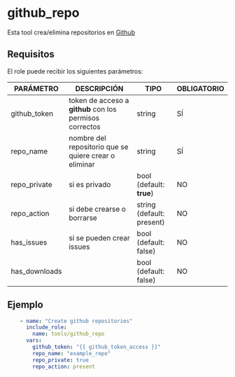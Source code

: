 # github_repo

Esta tool crea/elimina repositorios en [Github](https://github.com/)

## Requisitos

El role puede recibir los siguientes parámetros:

| **PARÁMETRO** | **DESCRIPCIÓN** | **TIPO** | **OBLIGATORIO** |
|--|--|--|--|
| github_token | token de acceso a **github** con los permisos correctos | string | SÍ |
| repo_name | nombre del repositorio que se quiere crear o eliminar | string | SÍ |
| repo_private | si es privado | bool (default: __true__) | NO |
| repo_action | si debe crearse o borrarse | string (default: present) | NO
| has_issues | si se pueden crear issues | bool (default: false) | NO |
| has_downloads | | bool (default: false) | NO |

## Ejemplo

```yaml
    - name: "Create github repositories"
      include_role:
        name: tools/github_repo
      vars:
        github_token: "{{ github_token_access }}"
        repo_name: "example_repo"
        repo_private: true
        repo_action: present
```
